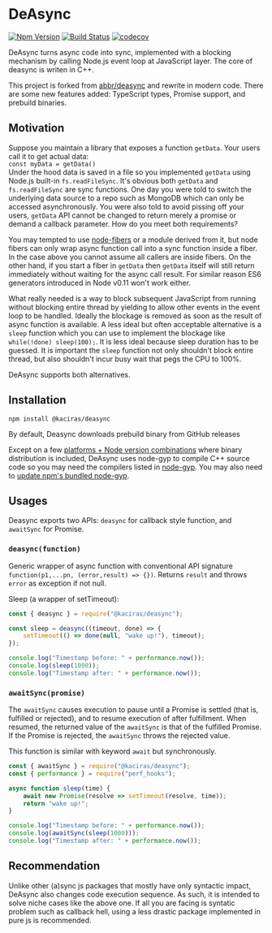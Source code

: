 # DeAsync

[![Npm Version](https://img.shields.io/npm/v/@kaciras/deasync)](https://www.npmjs.com/package/@kaciras/deasync)
[![Build Status](https://www.travis-ci.com/Kaciras/deasync.svg?branch=master)](https://www.travis-ci.com/Kaciras/deasync)
[![codecov](https://codecov.io/gh/Kaciras/deasync/branch/master/graph/badge.svg?token=ST7ROWQH0Z)](https://codecov.io/gh/Kaciras/deasync)

DeAsync turns async code into sync, implemented with a blocking mechanism by calling Node.js event loop at JavaScript layer. The core of deasync is writen in C++.

This project is forked from [abbr/deasync](https://github.com/abbr/deasync) and rewrite in modern code. There are some new features added: TypeScript types, Promise support, and prebuild binaries.

## Motivation

Suppose you maintain a library that exposes a function `getData`. Your users call it to get actual data:   
`const myData = getData()`  
Under the hood data is saved in a file so you implemented `getData` using Node.js built-in `fs.readFileSync`. It's obvious both `getData` and `fs.readFileSync` are sync functions. One day you were told to switch the underlying data source to a repo such as MongoDB which can only be accessed asynchronously. You were also told to avoid pissing off your users, `getData` API cannot be changed to return merely a promise or demand a callback parameter. How do you meet both requirements?

You may tempted to use [node-fibers](https://github.com/laverdet/node-fibers) or a module derived from it, but node fibers can only wrap async function call into a sync function inside a fiber. In the case above you cannot assume all  callers are inside fibers. On the other hand, if you start a fiber in `getData` then `getData` itself will still return immediately without waiting for the async call result. For similar reason ES6 generators introduced in Node v0.11 won't work either. 

What really needed is a way to block subsequent JavaScript from running without blocking entire thread by yielding to allow other events in the event loop to be handled. Ideally the blockage is removed as soon as the result of async function is available. A less ideal but often acceptable alternative is a `sleep` function which you can use to implement the blockage like ```while(!done) sleep(100);```. It is less ideal because sleep duration has to be guessed. It is important the `sleep` function not only shouldn't block entire thread, but also shouldn't incur busy wait that pegs the CPU to 100%. 

DeAsync supports both alternatives.

## Installation

```shell
npm install @kaciras/deasync
```

By default, Deasync downloads prebuild binary from GitHub releases

Except on a few [platforms + Node version combinations](https://github.com/abbr/deasync-bin) where binary distribution is included, DeAsync uses node-gyp to compile C++ source code so you may need the compilers listed in [node-gyp](https://github.com/TooTallNate/node-gyp). You may also need to [update npm's bundled node-gyp](https://github.com/TooTallNate/node-gyp/wiki/Updating-npm's-bundled-node-gyp).

## Usages

Deasync exports two APIs: `deasync` for callback style function, and `awaitSync` for Promise.

### `deasync(function)`

Generic wrapper of async function with conventional API signature `function(p1,...pn, (error,result) => {})`. Returns `result` and throws `error` as exception if not null.

Sleep (a wrapper of setTimeout):

```javascript
const { deasync } = require("@kaciras/deasync");

const sleep = deasync((timeout, done) => {
	setTimeout(() => done(null, "wake up!"), timeout);
});

console.log("Timestamp before: " + performance.now());
console.log(sleep(1000));
console.log("Timestamp after: " + performance.now());
```

### `awaitSync(promise)`

The `awaitSync` causes execution to pause until a Promise is settled (that is, fulfilled or rejected), and to resume execution of after fulfillment. When resumed, the returned value of the `awaitSync` is that of the fulfilled Promise. If the Promise is rejected, the `awaitSync` throws the rejected value.

This function is similar with keyword `await` but synchronously.

```javascript
const { awaitSync } = require("@kaciras/deasync");
const { performance } = require("perf_hooks");

async function sleep(time) {
	await new Promise(resolve => setTimeout(resolve, time));
	return "wake up!";
}

console.log("Timestamp before: " + performance.now());
console.log(awaitSync(sleep(1000)));
console.log("Timestamp after: " + performance.now());
```

## Recommendation

Unlike other (a)sync js packages that mostly have only syntactic impact, DeAsync also changes code execution sequence. As such, it is intended to solve niche cases like the above one. If all you are facing is syntatic problem such as callback hell, using a less drastic package implemented in pure js is recommended.
